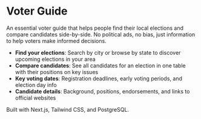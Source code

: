 # Voter Guide

An essential voter guide that helps people find their local elections and compare candidates side-by-side. No political ads, no bias, just information to help voters make informed decisions.


- **Find your elections**: Search by city or browse by state to discover upcoming elections in your area
- **Compare candidates**: See all candidates for an election in one table with their positions on key issues
- **Key voting dates**: Registration deadlines, early voting periods, and election day info
- **Candidate details**: Background, positions, endorsements, and links to official websites

Built with Next.js, Tailwind CSS, and PostgreSQL.
